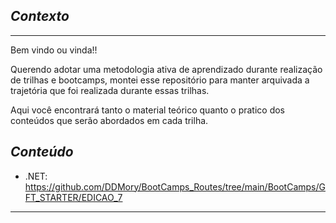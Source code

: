 ## *Contexto*
---

Bem vindo ou vinda!!

Querendo adotar uma metodologia ativa de aprendizado durante realização de trilhas e bootcamps, montei esse repositório para manter arquivada a trajetória que foi realizada durante essas trilhas. 

Aqui você encontrará tanto o material teórico quanto o pratico dos conteúdos que serão abordados em cada trilha.

## *Conteúdo*

- .NET: https://github.com/DDMory/BootCamps_Routes/tree/main/BootCamps/GFT_STARTER/EDICAO_7
---